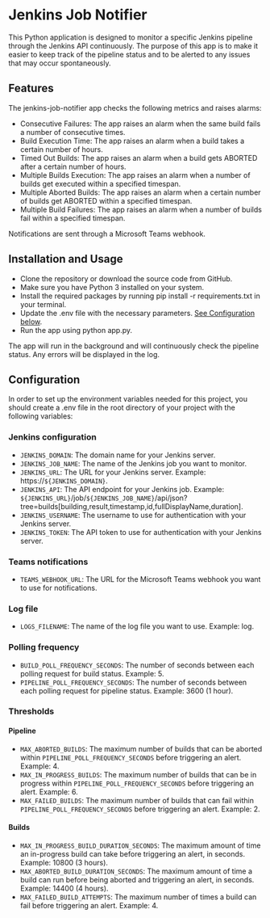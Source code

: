 # Jenkins Job Notifier
This Python application is designed to monitor a specific Jenkins pipeline through the Jenkins API continuously. The purpose of this app is to make it easier to keep track of the pipeline status and to be alerted to any issues that may occur spontaneously.

## Features
The jenkins-job-notifier app checks the following metrics and raises alarms:

- Consecutive Failures: The app raises an alarm when the same build fails a number of consecutive times.
- Build Execution Time: The app raises an alarm when a build takes a certain number of hours.
- Timed Out Builds: The app raises an alarm when a build gets ABORTED after a certain number of hours.
- Multiple Builds Execution: The app raises an alarm when a number of builds get executed within a specified timespan.
- Multiple Aborted Builds: The app raises an alarm when a certain number of builds get ABORTED within a specified timespan.
- Multiple Build Failures: The app raises an alarm when a number of builds fail within a specified timespan.

Notifications are sent through a Microsoft Teams webhook.

## Installation and Usage
- Clone the repository or download the source code from GitHub.
- Make sure you have Python 3 installed on your system.
- Install the required packages by running pip install -r requirements.txt in your terminal.
- Update the .env file with the necessary parameters. [See Configuration below](##Configuration).
- Run the app using python app.py.

The app will run in the background and will continuously check the pipeline status. Any errors will be displayed in the log.

## Configuration
In order to set up the environment variables needed for this project, you should create a .env file in the root directory of your project with the following variables:

### Jenkins configuration
- `JENKINS_DOMAIN`: The domain name for your Jenkins server.
- `JENKINS_JOB_NAME`: The name of the Jenkins job you want to monitor.
- `JENKINS_URL`: The URL for your Jenkins server. Example: https://`${JENKINS_DOMAIN}`.
- `JENKINS_API`: The API endpoint for your Jenkins job. Example: `${JENKINS_URL}`/job/`${JENKINS_JOB_NAME}`/api/json?tree=builds[building,result,timestamp,id,fullDisplayName,duration].
- `JENKINS_USERNAME`: The username to use for authentication with your Jenkins server.
- `JENKINS_TOKEN`: The API token to use for authentication with your Jenkins server.

### Teams notifications
- `TEAMS_WEBHOOK_URL`: The URL for the Microsoft Teams webhook you want to use for notifications.

### Log file
- `LOGS_FILENAME`: The name of the log file you want to use. Example: log.

### Polling frequency
- `BUILD_POLL_FREQUENCY_SECONDS`: The number of seconds between each polling request for build status. Example: 5.
- `PIPELINE_POLL_FREQUENCY_SECONDS`: The number of seconds between each polling request for pipeline status. Example: 3600 (1 hour).

### Thresholds
#### Pipeline
- `MAX_ABORTED_BUILDS`: The maximum number of builds that can be aborted within `PIPELINE_POLL_FREQUENCY_SECONDS` before triggering an alert. Example: 4.
- `MAX_IN_PROGRESS_BUILDS`: The maximum number of builds that can be in progress within `PIPELINE_POLL_FREQUENCY_SECONDS` before triggering an alert. Example: 6.
- `MAX_FAILED_BUILDS`: The maximum number of builds that can fail within `PIPELINE_POLL_FREQUENCY_SECONDS` before triggering an alert. Example: 2.
#### Builds
- `MAX_IN_PROGRESS_BUILD_DURATION_SECONDS`: The maximum amount of time an in-progress build can take before triggering an alert, in seconds. Example: 10800 (3 hours).
- `MAX_ABORTED_BUILD_DURATION_SECONDS`: The maximum amount of time a build can run before being aborted and triggering an alert, in seconds. Example: 14400 (4 hours).
- `MAX_FAILED_BUILD_ATTEMPTS`: The maximum number of times a build can fail before triggering an alert. Example: 4.